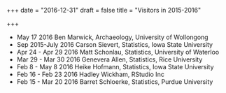 +++
date = "2016-12-31"
draft = false
title = "Visitors in 2015-2016"

+++

* May 17 2016 Ben Marwick, Archaeology, University of Wollongong
* Sep 2015-July 2016 Carson Sievert, Statistics, Iowa State University
* Apr 24 - Apr 29 2016  Matt Schonlau, Statistics, University of Waterloo
* Mar 29 - Mar 30 2016  Genevera Allen, Statistics, Rice University
* Feb 8 - May 8 2016  Heike Hofmann, Statistics, Iowa State University
* Feb 16 - Feb 23 2016  Hadley Wickham, RStudio Inc
* Feb 15 - Mar 20 2016  Barret Schloerke, Statistics, Purdue University
